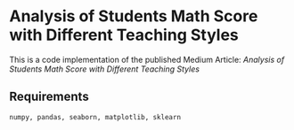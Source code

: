 # Analysis of Students Math Score with Different Teaching Styles
This is a code implementation of the published Medium Article: *Analysis of Students Math Score with Different Teaching Styles*  


## Requirements
```
numpy, pandas, seaborn, matplotlib, sklearn
```

